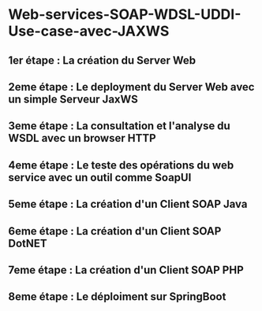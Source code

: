 # Web-services-SOAP-WDSL-UDDI-Use-case-avec-JAXWS

## 1er étape : La création du Server Web
## 2eme étape : Le deployment du Server Web avec un simple Serveur JaxWS
## 3eme étape : La consultation et l'analyse du WSDL avec un browser HTTP
## 4eme étape : Le teste des opérations du web service avec un outil comme SoapUI
## 5eme étape : La création d'un Client SOAP Java
## 6eme étape : La création d'un Client SOAP DotNET
## 7eme étape : La création d'un Client SOAP PHP
## 8eme étape : Le déploiment sur SpringBoot


